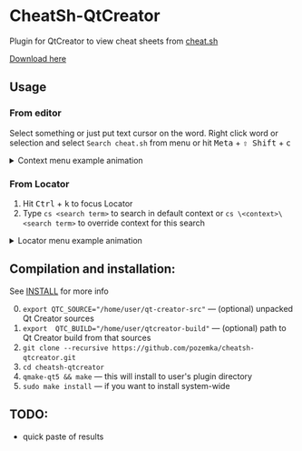 # CheatSh-QtCreator
Plugin for QtCreator to view cheat sheets from [cheat.sh](https://github.com/chubin/cheat.sh)

[Download here](github.com/pozemka/cheatsh-qtcreator/releases)

## Usage
### From editor
Select something or just put text cursor on the word. Right click word or selection and select `Search cheat.sh` from menu or hit <kbd>Meta</kbd> + <kbd>⇧ Shift</kbd> + <kbd>c</kbd>

<details><summary>Context menu example animation</summary>

![Context menu example animation](https://raw.githubusercontent.com/pozemka/resources/master/contextmenu.gif)

</details>

### From Locator
1. Hit <kbd>Ctrl</kbd> + <kbd>k</kbd> to focus Locator
2. Type `cs <search term>` to search in default context or `cs \<context>\<search term>` to override context for this search

<details><summary>Locator menu example animation</summary>
  
![Locator example animation](https://raw.githubusercontent.com/pozemka/resources/master/locator.gif)

</details>

## Compilation and installation:
See [INSTALL](INSTALL.md) for more info

0. `export QTC_SOURCE="/home/user/qt-creator-src"` — (optional) unpacked Qt Creator sources
0. `export  QTC_BUILD="/home/user/qtcreator-build"` — (optional) path to Qt Creator build from that sources
1. `git clone --recursive https://github.com/pozemka/cheatsh-qtcreator.git`
2. `cd cheatsh-qtcreator`
3. `qmake-qt5 && make` — this will install to user's plugin directory
4. `sudo make install` — if you want to install system-wide

## TODO:
* quick paste of results
